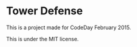 Tower Defense
=============

This is a project made for CodeDay February 2015.

This is under the MIT license.
